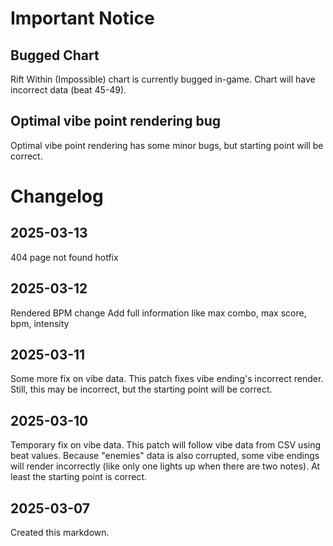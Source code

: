 # Important Notice

## Bugged Chart

Rift Within (Impossible) chart is currently bugged in-game. Chart will have incorrect data (beat 45-49).

## Optimal vibe point rendering bug

Optimal vibe point rendering has some minor bugs, but starting point will be correct.

# Changelog

## 2025-03-13

404 page not found hotfix

## 2025-03-12

Rendered BPM change
Add full information like max combo, max score, bpm, intensity

## 2025-03-11

Some more fix on vibe data. This patch fixes vibe ending's incorrect render.
Still, this may be incorrect, but the starting point will be correct.

## 2025-03-10

Temporary fix on vibe data. This patch will follow vibe data from CSV using beat values.
Because "enemies" data is also corrupted, some vibe endings will render incorrectly (like only one lights up when there are two notes).
At least the starting point is correct.

## 2025-03-07

Created this markdown.
